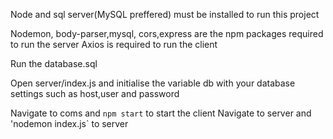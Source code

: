 Node and sql server(MySQL preffered) must be installed to run this project

Nodemon, body-parser,mysql, cors,express are the npm packages required to run the server
Axios is required to run the client

Run the database.sql

Open server/index.js and initialise the variable db with your database settings such as host,user and password

Navigate to coms and `npm start` to start the client
Navigate to server and 'nodemon index.js` to server
